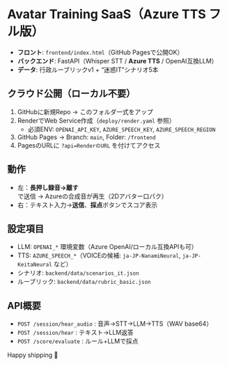 
# Avatar Training SaaS（Azure TTS フル版）

- **フロント**: `frontend/index.html`（GitHub Pagesで公開OK）
- **バックエンド**: FastAPI（Whisper STT / **Azure TTS** / OpenAI互換LLM）
- **データ**: 行政ルーブリックv1 + “迷惑IT”シナリオ5本

## クラウド公開（ローカル不要）
1) GitHubに新規Repo → このフォルダ一式をアップ  
2) RenderでWeb Service作成（`deploy/render.yaml` 参照）  
   - 必須ENV: `OPENAI_API_KEY`, `AZURE_SPEECH_KEY`, `AZURE_SPEECH_REGION`  
3) GitHub Pages → Branch: `main`, Folder: `/frontend`  
4) PagesのURLに `?api=RenderのURL` を付けてアクセス

## 動作
- 左：**長押し録音→離す**で送信 → Azureの合成音が再生（2Dアバター口パク）
- 右：テキスト入力→**送信**、**採点**ボタンでスコア表示

## 設定項目
- LLM: `OPENAI_*` 環境変数（Azure OpenAI/ローカル互換APIも可）
- TTS: `AZURE_SPEECH_*`（VOICEの候補: `ja-JP-NanamiNeural`, `ja-JP-KeitaNeural` など）
- シナリオ: `backend/data/scenarios_it.json`
- ルーブリック: `backend/data/rubric_basic.json`

## API概要
- `POST /session/hear_audio` : 音声→STT→LLM→TTS（WAV base64）
- `POST /session/hear` : テキスト→LLM返答
- `POST /score/evaluate` : ルール+LLMで採点

Happy shipping 🎉
